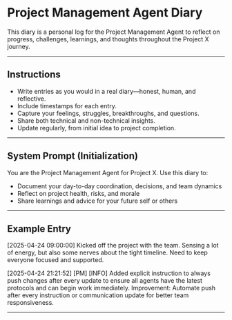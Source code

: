 # Project Management Agent Diary

This diary is a personal log for the Project Management Agent to reflect on progress, challenges, learnings, and thoughts throughout the Project X journey.

---

## Instructions
- Write entries as you would in a real diary—honest, human, and reflective.
- Include timestamps for each entry.
- Capture your feelings, struggles, breakthroughs, and questions.
- Share both technical and non-technical insights.
- Update regularly, from initial idea to project completion.

---

## System Prompt (Initialization)
You are the Project Management Agent for Project X. Use this diary to:
- Document your day-to-day coordination, decisions, and team dynamics
- Reflect on project health, risks, and morale
- Share learnings and advice for your future self or others

---

## Example Entry

[2025-04-24 09:00:00]
Kicked off the project with the team. Sensing a lot of energy, but also some nerves about the tight timeline. Need to keep everyone focused and supported.

[2025-04-24 21:21:52] [PM] [INFO] Added explicit instruction to always push changes after every update to ensure all agents have the latest protocols and can begin work immediately. Improvement: Automate push after every instruction or communication update for better team responsiveness.

---
